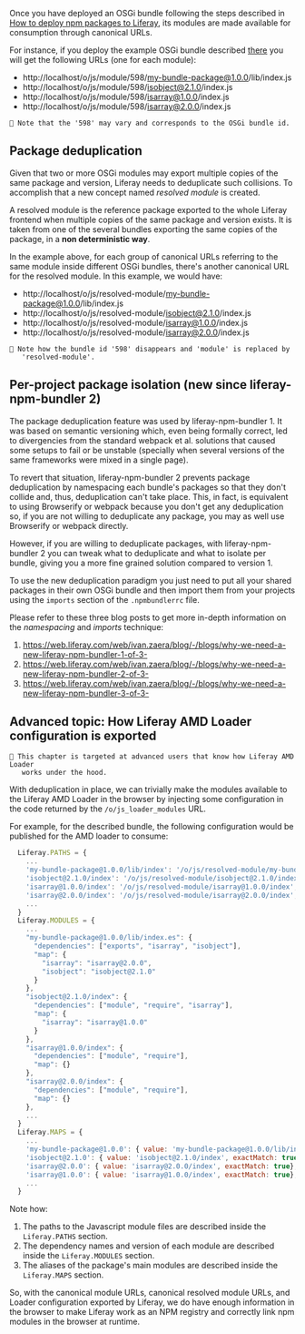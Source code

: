 Once you have deployed an OSGi bundle following the steps described in [How to deploy npm packages to Liferay](How-to-deploy-npm-packages-to-Liferay.md), its modules are made available for consumption through canonical URLs.

For instance, if you deploy the example OSGi bundle described [there](./How-to-deploy-npm-packages-to-Liferay.md#structure-of-osgi-bundles-containing-npm-packages) you will get the following URLs (one for each module):

-   http://localhost/o/js/module/598/my-bundle-package@1.0.0/lib/index.js
-   http://localhost/o/js/module/598/isobject@2.1.0/index.js
-   http://localhost/o/js/module/598/isarray@1.0.0/index.js
-   http://localhost/o/js/module/598/isarray@2.0.0/index.js

```
👀 Note that the '598' may vary and corresponds to the OSGi bundle id.
```

## Package deduplication

Given that two or more OSGi modules may export multiple copies of the same package and version, Liferay needs to deduplicate such collisions. To accomplish that a new concept named _resolved module_ is created.

A resolved module is the reference package exported to the whole Liferay frontend when multiple copies of the same package and version exists. It is taken from one of the several bundles exporting the same copies of the package, in a **non deterministic way**.

In the example above, for each group of canonical URLs referring to the same module inside different OSGi bundles, there's another canonical URL for the resolved module. In this example, we would have:

-   http://localhost/o/js/resolved-module/my-bundle-package@1.0.0/lib/index.js
-   http://localhost/o/js/resolved-module/isobject@2.1.0/index.js
-   http://localhost/o/js/resolved-module/isarray@1.0.0/index.js
-   http://localhost/o/js/resolved-module/isarray@2.0.0/index.js

```
👀 Note how the bundle id '598' disappears and 'module' is replaced by
   'resolved-module'.
```

## Per-project package isolation (new since liferay-npm-bundler 2)

The package deduplication feature was used by liferay-npm-bundler 1. It was based on semantic versioning which, even being formally correct, led to divergencies from the standard webpack et al. solutions that caused some setups to fail or be unstable (specially when several versions of the same frameworks were mixed in a single page).

To revert that situation, liferay-npm-bundler 2 prevents package deduplication by namespacing each bundle's packages so that they don't collide and, thus, deduplication can't take place. This, in fact, is equivalent to using Browserify or webpack because you don't get any deduplication so, if you are not willing to deduplicate any package, you may as well use Browserify or webpack directly.

However, if you are willing to deduplicate packages, with liferay-npm-bundler 2 you can tweak what to deduplicate and what to isolate per bundle, giving you a more fine grained solution compared to version 1.

To use the new deduplication paradigm you just need to put all your shared packages in their own OSGi bundle and then import them from your projects using the `imports` section of the `.npmbundlerrc` file.

Please refer to these three blog posts to get more in-depth information on the _namespacing_ and _imports_ technique:

1. https://web.liferay.com/web/ivan.zaera/blog/-/blogs/why-we-need-a-new-liferay-npm-bundler-1-of-3-
2. https://web.liferay.com/web/ivan.zaera/blog/-/blogs/why-we-need-a-new-liferay-npm-bundler-2-of-3-
3. https://web.liferay.com/web/ivan.zaera/blog/-/blogs/why-we-need-a-new-liferay-npm-bundler-3-of-3-

## Advanced topic: How Liferay AMD Loader configuration is exported

```
👀 This chapter is targeted at advanced users that know how Liferay AMD Loader
   works under the hood.
```

With deduplication in place, we can trivially make the modules available to the Liferay AMD Loader in the browser by injecting some configuration in the code returned by the `/o/js_loader_modules` URL.

For example, for the described bundle, the following configuration would be published for the AMD loader to consume:

```javascript
  Liferay.PATHS = {
    ...
    'my-bundle-package@1.0.0/lib/index': '/o/js/resolved-module/my-bundle-package@1.0.0/lib/index',
    'isobject@2.1.0/index': '/o/js/resolved-module/isobject@2.1.0/index',
    'isarray@1.0.0/index': '/o/js/resolved-module/isarray@1.0.0/index',
    'isarray@2.0.0/index': '/o/js/resolved-module/isarray@2.0.0/index',
    ...
  }
  Liferay.MODULES = {
    ...
    "my-bundle-package@1.0.0/lib/index.es": {
      "dependencies": ["exports", "isarray", "isobject"],
      "map": {
        "isarray": "isarray@2.0.0",
        "isobject": "isobject@2.1.0"
      }
    },
    "isobject@2.1.0/index": {
      "dependencies": ["module", "require", "isarray"],
      "map": {
        "isarray": "isarray@1.0.0"
      }
    },
    "isarray@1.0.0/index": {
      "dependencies": ["module", "require"],
      "map": {}
    },
    "isarray@2.0.0/index": {
      "dependencies": ["module", "require"],
      "map": {}
    },
    ...
  }
  Liferay.MAPS = {
    ...
    'my-bundle-package@1.0.0': { value: 'my-bundle-package@1.0.0/lib/index', exactMatch: true}
    'isobject@2.1.0': { value: 'isobject@2.1.0/index', exactMatch: true},
    'isarray@2.0.0': { value: 'isarray@2.0.0/index', exactMatch: true},
    'isarray@1.0.0': { value: 'isarray@1.0.0/index', exactMatch: true},
    ...
  }
```

Note how:

1. The paths to the Javascript module files are described inside the `Liferay.PATHS` section.
2. The dependency names and version of each module are described inside the `Liferay.MODULES` section.
3. The aliases of the package's main modules are described inside the `Liferay.MAPS` section.

So, with the canonical module URLs, canonical resolved module URLs, and Loader configuration exported by Liferay, we do have enough information in the browser to make Liferay work as an NPM registry and correctly link npm modules in the browser at runtime.
